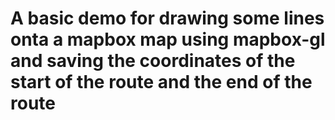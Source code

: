 # A basic demo for drawing some lines onta a mapbox map using mapbox-gl and saving the coordinates of the start of the route and the end of the route
